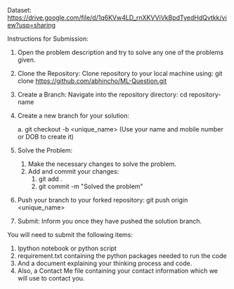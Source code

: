 Dataset: https://drive.google.com/file/d/1q6KVw4LD_rnXKVViVkBpdTyedHdQvtkk/view?usp=sharing

Instructions for Submission:
1. Open the problem description and try to solve any one of the problems given.

2. Clone the Repository:
    Clone repository to your local machine using:
    git clone https://github.com/abhincho/ML-Question.git

3. Create a Branch:
    Navigate into the repository directory:
    cd repository-name

4. Create a new branch for your solution:
    
    a. git checkout -b <unique_name> (Use your name and mobile number or DOB to create it)

5. Solve the Problem:
    1. Make the necessary changes to solve the problem.
    2. Add and commit your changes:
        1. git add .
        2. git commit -m "Solved the problem"

6. Push your branch to your forked repository:
    git push origin <unique_name> 

7. Submit:
Inform you once they have pushed the solution branch.

You will need to submit the following items:
1.	Ipython notebook or python script 
2.	requirement.txt containing the python packages needed to run the code 
3.	And a document explaining your thinking process and code. 
4.	Also, a Contact Me file containing your contact information which we will use to contact you. 

